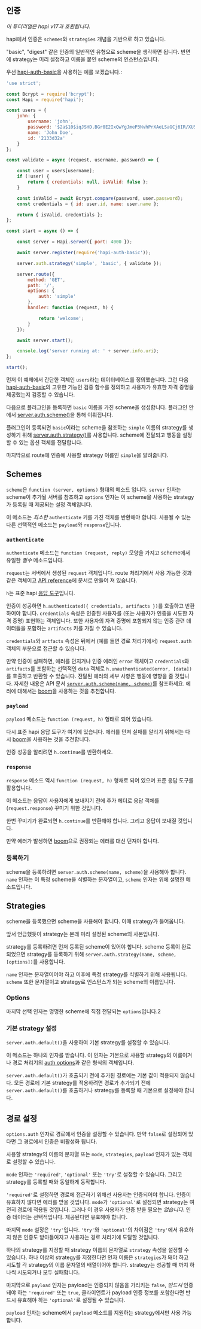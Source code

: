 ## 인증

_이 튜터리얼은 hapi v17과 호환됩니다._

hapi에서 인증은 `schemes`와 `strategies` 개념을 기반으로 하고 있습니다.

"basic", "digest" 같은 인증의 일반적인 유형으로 scheme을 생각하면 됩니다. 반면에 strategy는 미리 설정하고 이름을 붙인 scheme의 인스턴스입니다.

우선 [hapi-auth-basic](https://github.com/hapijs/hapi-auth-basic)을 사용하는 예를 보겠습니다.:

```javascript
'use strict';

const Bcrypt = require('bcrypt');
const Hapi = require('hapi');

const users = {
    john: {
        username: 'john',
        password: '$2a$10$iqJSHD.BGr0E2IxQwYgJmeP3NvhPrXAeLSaGCj6IR/XU5QtjVu5Tm',   // 'secret'
        name: 'John Doe',
        id: '2133d32a'
    }
};

const validate = async (request, username, password) => {

    const user = users[username];
    if (!user) {
        return { credentials: null, isValid: false };
    }

    const isValid = await Bcrypt.compare(password, user.password);
    const credentials = { id: user.id, name: user.name };

    return { isValid, credentials };
};

const start = async () => {

    const server = Hapi.server({ port: 4000 });

    await server.register(require('hapi-auth-basic'));

    server.auth.strategy('simple', 'basic', { validate });

    server.route({
        method: 'GET',
        path: '/',
        options: {
            auth: 'simple'
        },
        handler: function (request, h) {

            return 'welcome';
        }
    });

    await server.start();

    console.log('server running at: ' + server.info.uri);
};

start();
```

먼저 이 예제에서 간단한 객체인 `users`라는 데이터베이스를 정의했습니다. 그런 다음 [hapi-auth-basic](https://github.com/hapijs/hapi-auth-basic)의 고유한 기능인 검증 함수를 정의하고 사용자가 유효한 자격 증명을 제공했는지 검증할 수 있습니다.

다음으로 플러그인을 등록하면 `basic` 이름을 가진 scheme을 생성합니다. 플러그인 안에서 [server.auth.scheme()](/api#serverauthschemename-scheme)을 통해 이뤄집니다.

플러그인이 등록되면 `basic`이라는 scheme을 참조하는 `simple` 이름의 strategy를 생성하기 위해 [server.auth.strategy()](/api#serverauthstrategyname-scheme-mode-options)를 사용합니다. scheme에 전달되고 행동을 설정할 수 있는 옵션 객체를 전달합니다.

마지막으로 route에 인증에 사용할 strategy 이름인 `simple`을 알려줍니다.

## Schemes

`scheme`은 `function (server, options)` 형태의 메소드 입니다. `server` 인자는 scheme이 추가될 서버를 참조하고 `options` 인자는 이 scheme을 사용하는 strategy가 등록될 때 제공되는 설정 객체입니다.

이 메소드는 *최소한* `authenticate` 키를 가진 객체를 반환해야 합니다. 사용될 수 있는 다른 선택적인 메소드는 `payload`와 `response`입니다.

### `authenticate`

`authenticate` 메소드는 `function (request, reply)` 모양을 가지고 scheme에서 유일한 *필수* 메소드입니다.

`request`는 서버에서 생성된 `request` 객체입니다. route 처리기에서 사용 가능한 것과 같은 객체이고 [API reference](/api#request-object)에 문서로 만들어 져 있습니다.  

`h`는 표준 hapi [응답 도구](https://hapijs.com/api#response-toolkit)입니다.

인증이 성공하면 `h.authenticated({ credentials, artifacts })`를 호출하고 반환하여야 합니다. `credentials` 속성은 인증된 사용자를 (또는 사용자가 인증을 시도한 자격 증명) 표현하는 객체입니다. 또한 사용자의 자격 증명에 포함되지 않는 인증 관련 데이터들을 포함하는 `artifacts` 키를 가질 수 있습니다.

`credentials`와 `artfacts` 속성은 뒤에서 (예를 들면 경로 처리기에서) `request.auth` 객체의 부분으로 접근할 수 있습니다.

만약 인증이 실패하면, 에러를 던지거나 인증 에러인 `error` 객체이고 `credentials`와 `artifacts`를 포함하는 선택적인 `data` 객체로 `h.unauthenticated(error, [data])`를 호출하고 반환할 수 있습니다. 전달된 에러의 세부 사항은 행동에 영향을 줄 것입니다. 자세한 내용은 API 문서 [`server.auth.scheme(name, scheme)`](https://hapijs.com/api#-serverauthschemename-scheme)를 참조하세요. 에러에 대해서는 [boom](https://github.com/hapijs/boom)을 사용하는 것을 추천합니다.

### `payload`

`payload` 메소드는 `function (request, h)` 형태로 되어 있습니다.

다시 표준 hapi 응답 도구가 여기에 있습니다. 에러를 던져 실패를 알리기 위해서는 다시 [boom](https://github.com/hapijs/boom)을 사용하는 것을 추천합니다.

인증 성공을 알리려면 `h.continue`를 반환하세요.

### `response`

`response` 메소드 역시 `function (request, h)` 형채로 되어 있으며 표준 응답 도구를 활용합니다.

이 메소드는 응답이 사용자에게 보내지기 전에 추가 헤더로 응답 객체를 (`request.response`) 꾸미기 위한 것입니다. 

한번 꾸미기가 완료되면 `h.continue`를 반환해야 합니다. 그리고 응답이 보내질 것입니다.

만약 에러가 발생하면 [boom](https://github.com/hapijs/boom)으로 권장되는 에러를 대신 던져야 합니다. 

### 등록하기

scheme을 등록하려면 `server.auth.scheme(name, scheme)`을 사용해야 합니다. `name` 인자는 이 특정 scheme을 식별하는 문자열이고, `scheme` 인자는 위에 설명한 메소드입니다. 

## Strategies

scheme을 등록했으면 scheme을 사용해야 합니다. 이때 strategy가 들어옵니다.

앞서 언급했듯이 strategy는 본래 미리 설정된 scheme의 사본입니다.

strategy를 등록하려면 먼저 등록된 scheme이 있어야 합니다. scheme 등록이 완료되었으면 strategy를 등록하기 위해 `server.auth.strategy(name, scheme, [options])`를 사용합니다.    

`name` 인자는 문자열이어야 하고 이후에 특정 strategy를 식별하기 위해 사용됩니다. `scheme` 또한 문자열이고 strategy로 인스턴스가 되는 scheme의 이름입니다.

### Options

마지막 선택 인자는 명명한 scheme에 직접 전달되는 `options`입니다.2

### 기본 strategy 설정

`server.auth.default()`을 사용하여 기본 strategy를 설정할 수 있습니다.

이 메소드는 하나의 인자를 받습니다. 이 인자는 기본으로 사용할 strategy의 이름이거나 경로 처리기의 [auth options](#경로-설정)과 같은 형식의 객체입니다.

`server.auth.default()`가 호출되기 전에 추가된 경로에는 기본 값이 적용되지 않습니다. 모든 경로에 기본 strategy를 적용하려면 경로가 추가되기 전에 `server.auth.default()`를 호출하거나 strategy를 등록할 때 기본으로 설정해야 합니다.

## 경로 설정

`options.auth` 인자로 경로에서 인증을 설정할 수 있습니다. 만약 `false`로 설정되어 있다면 그 경로에서 인증은 비활성화 됩니다.

사용할 strategy의 이름의 문자열 또는 `mode`, `strategies`, `payload` 인자가 있는 객체로 설정할 수 있습니다. 

`mode` 인자는 `'required'`, `'optional'` 또는 `'try'`로 설정할 수 있습니다. 그리고 strategy를 등록할 때와 동일하게 동작합니다.

`'required'`로 설정하면 경로에 접근하기 위해선 사용자는 인증되어야 합니다. 인증이 유효하지 않다면 에러를 받을 것입니다. 
`mode`가 `'optional'`로 설정되면 strategy는 여전히 경로에 적용될 것입니다. 그러나 이 경우 사용자가 인증 받을 필요는 *없습니다*. 인증 데이터는 선택적입니다. 제공된다면 유효해야 합니다.

마지막 `mode` 설정은 `'try'`입니다. `'try'`와 `'optional'`의 차이점은 `'try'`에서 유효하지 않은 인증도 받아들여지고 사용자는 경로 처리기에 도달할 것입니다.


하나의 strategy를 지정할 때 strategy 이름의 문자열로 `strategy` 속성을 설정할 수 있습니다. 하나 이상의 strategy를 지정한다면 인자 이름은 `strategies`가 돼야 하고 시도할 각 strategy의 이름 문자열의 배열이어야 합니다. strategy는 성공할 때 까지 하나씩 시도되거나 모두 실패합니다. 

마지막으로 `payload` 인자는 payload는 인증되지 않음을 가리키는 `false`, *반드시* 인증돼야 하는 `'required'` 또는 `true`, 클라이언트가 payload 인증 정보를 포함한다면 반드시 유효해야 하는 `'optional'`로 설정될 수 있습니다.

`payload` 인자는 scheme에서 `payload` 메소드를 지원하는 strategy에서만 사용 가능합니다. 
